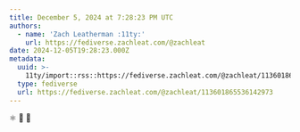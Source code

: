 ```yaml
---
title: December 5, 2024 at 7:28:23 PM UTC
authors:
  - name: 'Zach Leatherman :11ty:'
    url: https://fediverse.zachleat.com/@zachleat
date: 2024-12-05T19:28:23.000Z
metadata:
  uuid: >-
    11ty/import::rss::https://fediverse.zachleat.com/@zachleat/113601865536142973
  type: fediverse
  url: https://fediverse.zachleat.com/@zachleat/113601865536142973
---
```

⚛️ 🤝 🚾